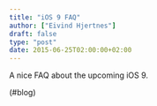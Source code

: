 ```yaml
---
title: "iOS 9 FAQ"
author: ["Eivind Hjertnes"]
draft: false
type: "post"
date: 2015-06-25T02:00:00+02:00
---
```


A nice FAQ about the upcoming iOS 9.

(#blog)
